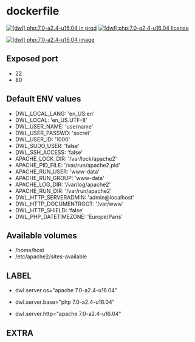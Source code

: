 # dockerfile

[![[dwl] php:7.0-a2.4-u16.04 in prod][badge-shields]](https://hub.docker.com/r/davask/d-php/)
[![[dwl] php:7.0-a2.4-u16.04 license][badge-license]](https://app.fossa.io/projects/git%2Bhttps%3A%2F%2Fgithub.com%2Fdavask%2Fd-php?ref=badge_shield)

[![[dwl] php:7.0-a2.4-u16.04 image][badge-docker]](https://hub.docker.com/r/davask/d-php/)

[badge-docker]: https://dockeri.co/image/davask/d-php "[dwl] php:7.0-a2.4-u16.04 image"
[badge-shields]: https://img.shields.io/badge/davask%2Fd--php-env_prod-brightgreen.svg?style=flat "[dwl] php:7.0-a2.4-u16.04 in prod"
[badge-license]: https://img.shields.io/badge/davask%2Fd--php-license_MIT-brightgreen.svg?style=flat "[dwl] php:7.0-a2.4-u16.04 license"

## Exposed port

- 22
- 80
## Default ENV values

- DWL_LOCAL_LANG: 'en_US:en'
- DWL_LOCAL: 'en_US.UTF-8'
- DWL_USER_NAME: 'username'
- DWL_USER_PASSWD: 'secret'
- DWL_USER_ID: '1000'
- DWL_SUDO_USER: 'false'
- DWL_SSH_ACCESS: 'false'
- APACHE_LOCK_DIR: '/var/lock/apache2'
- APACHE_PID_FILE: '/var/run/apache2.pid'
- APACHE_RUN_USER: 'www-data'
- APACHE_RUN_GROUP: 'www-data'
- APACHE_LOG_DIR: '/var/log/apache2'
- APACHE_RUN_DIR: '/var/run/apache2'
- DWL_HTTP_SERVERADMIN: 'admin@localhost'
- DWL_HTTP_DOCUMENTROOT: '/var/www'
- DWL_HTTP_SHIELD: 'false'
- DWL_PHP_DATETIMEZONE: 'Europe/Paris'
## Available volumes

- /home/host
- /etc/apache2/sites-available
## LABEL

- dwl.server.os="apache 7.0-a2.4-u16.04"

- dwl.server.base="php 7.0-a2.4-u16.04"

- dwl.server.http="apache 7.0-a2.4-u16.04"

## EXTRA


